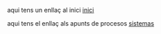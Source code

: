 aqui tens un enllaç al inici [inici](https://github.com/acarrero-esliceu/esliceu/tree/main)


aqui tens el enllaç als apunts de procesos [sistemas](processos)